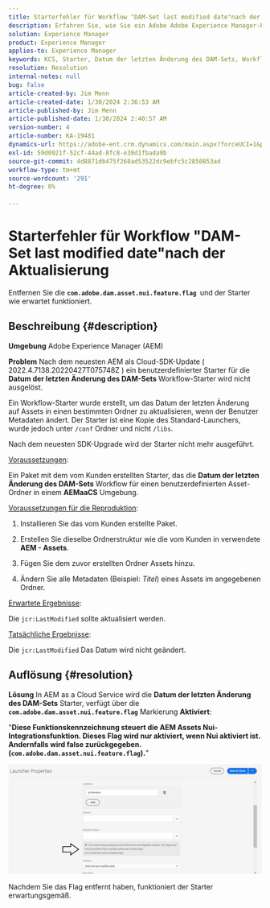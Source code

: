 ```yaml
---
title: Starterfehler für Workflow "DAM-Set last modified date"nach der Aktualisierung
description: Erfahren Sie, wie Sie ein Adobe Adobe Experience Manager-Problem lösen können, bei dem der Starter-Fehler für den Workflow "DAM-Set last modified date"nach der Aktualisierung auftritt.
solution: Experience Manager
product: Experience Manager
applies-to: Experience Manager
keywords: KCS, Starter, Datum der letzten Änderung des DAM-Sets, Workflow, Fehler, nach AEMaaCS-Aktualisierung, AEM, Adobe Experience Manager, ausgelöst, Trigger, Fehlerbehebung, com.adobe.dam.asset.nui.feature.flag
resolution: Resolution
internal-notes: null
bug: false
article-created-by: Jim Menn
article-created-date: 1/30/2024 2:36:53 AM
article-published-by: Jim Menn
article-published-date: 1/30/2024 2:40:57 AM
version-number: 4
article-number: KA-19481
dynamics-url: https://adobe-ent.crm.dynamics.com/main.aspx?forceUCI=1&pagetype=entityrecord&etn=knowledgearticle&id=2e20a268-18bf-ee11-9079-6045bd006268
exl-id: 59d0921f-52cf-44ad-8fc8-e38d1fbada9b
source-git-commit: 4d8871db475f268ad53522dc9ebfc5c2850853ad
workflow-type: tm+mt
source-wordcount: '291'
ht-degree: 0%

---
```


# Starterfehler für Workflow &quot;DAM-Set last modified date&quot;nach der Aktualisierung


Entfernen Sie die <b>`com.adobe.dam.asset.nui.feature.flag `</b>und der Starter wie erwartet funktioniert.

## Beschreibung {#description}


<b>Umgebung</b>
Adobe Experience Manager (AEM)

<b>Problem</b>
Nach dem neuesten AEM als Cloud-SDK-Update ( 2022.4.7138.20220427T075748Z ) ein benutzerdefinierter Starter für die <b>Datum der letzten Änderung des DAM-Sets</b> Workflow-Starter wird nicht ausgelöst.

Ein Workflow-Starter wurde erstellt, um das Datum der letzten Änderung auf Assets in einen bestimmten Ordner zu aktualisieren, wenn der Benutzer Metadaten ändert.
Der Starter ist eine Kopie des Standard-Launchers, wurde jedoch unter `/conf` Ordner und nicht `/libs`.

Nach dem neuesten SDK-Upgrade wird der Starter nicht mehr ausgeführt.

<u>Voraussetzungen</u>:

Ein Paket mit dem vom Kunden erstellten Starter, das die <b>Datum der letzten Änderung des DAM-Sets</b> Workflow für einen benutzerdefinierten Asset-Ordner in einem <b>AEMaaCS</b> Umgebung.

<u>Voraussetzungen für die Reproduktion</u>:

1. Installieren Sie das vom Kunden erstellte Paket.

2. Erstellen Sie dieselbe Ordnerstruktur wie die vom Kunden in verwendete <b>AEM - Assets</b>.

3. Fügen Sie dem zuvor erstellten Ordner Assets hinzu.

4. Ändern Sie alle Metadaten (Beispiel: *Titel*) eines Assets im angegebenen Ordner.

<u>Erwartete Ergebnisse</u>:

Die `jcr:LastModified` sollte aktualisiert werden.

<u>Tatsächliche Ergebnisse</u>:

Die `jcr:LastModified` Das Datum wird nicht geändert.


## Auflösung {#resolution}


<b>Lösung</b>
In AEM as a Cloud Service wird die <b>Datum der letzten Änderung des DAM-Sets</b> Starter, verfügt über die <b>`com.adobe.dam.asset.nui.feature.flag`</b> Markierung <b>Aktiviert</b>:

&quot;<b>Diese Funktionskennzeichnung steuert die AEM Assets Nui-Integrationsfunktion. Dieses Flag wird nur aktiviert, wenn Nui aktiviert ist. Andernfalls wird false zurückgegeben. (`com.adobe.dam.asset.nui.feature.flag`).</b>&quot;

![](assets/f0aaf60a-33d1-ec11-a7b5-00224809ccc2.png)

Nachdem Sie das Flag entfernt haben, funktioniert der Starter erwartungsgemäß.

